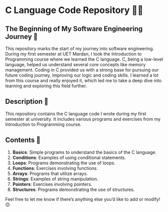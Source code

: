 # C Language Code Repository 🧑‍💻

## The Beginning of My Software Engineering Journey 🚀

This repository marks the start of my journey into software engineering. During my first semester at UET Mardan, I took the Introduction to Programming course where we learned the C language. C, being a low-level language, helped us understand several core concepts like memory management. Coding in C provided us with a strong base for pursuing our future coding journey, improving our logic and coding skills. I learned a lot from this course and really enjoyed it, which led me to take a deep dive into learning and exploring this field further.

## Description 📜

This repository contains the C language code I wrote during my first semester at university. It includes various programs and exercises from my Introduction to Programming course.

## Contents 📂

1. **Basics**: Simple programs to understand the basics of the C language.
2. **Conditions**: Examples of using conditional statements.
3. **Loops**: Programs demonstrating the use of loops.
4. **Functions**: Exercises involving functions.
5. **Arrays**: Programs that utilize arrays.
6. **Strings**: Examples of string manipulation.
7. **Pointers**: Exercises involving pointers.
8. **Structures**: Programs demonstrating the use of structures.

Feel free to let me know if there’s anything else you’d like to add or modify! 😊
